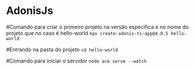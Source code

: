 # AdonisJs

#Comando para criar o primeiro projeto na versão especifica e no nome do projeto que no caso é hello-world
`npx create-adonis-ts-app@4.0.5 hello-world`

#Entrando na pasta do projeto
`cd hello-world`

#Comando para iniciar o servidor
`node ace serve --watch`